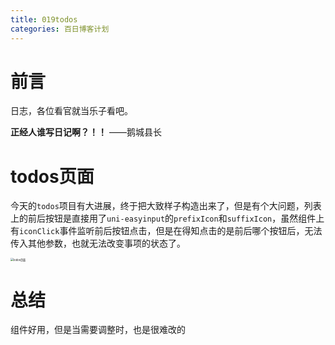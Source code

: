 ```yaml
---
title: 019todos
categories: 百日博客计划
---
```


# 前言

日志，各位看官就当乐子看吧。

**正经人谁写日记啊？！！**    ——鹅城县长

# todos页面

今天的`todos`项目有大进展，终于把大致样子构造出来了，但是有个大问题，列表上的前后按钮是直接用了`uni-easyinput`的`prefixIcon`和`suffixIcon`，虽然组件上有`iconClick`事件监听前后按钮点击，但是在得知点击的是前后哪个按钮后，无法传入其他参数，也就无法改变事项的状态了。

<img src="https://gitee.com/t0o-yang/Images/raw/e60923799c94481b5a695d6b89930ffdbdd5b6f1/localhost_5173_(iPhone%20SE).png" title="" alt="todos页面" style="zoom:30%;" data-align="center">

# 总结

组件好用，但是当需要调整时，也是很难改的

